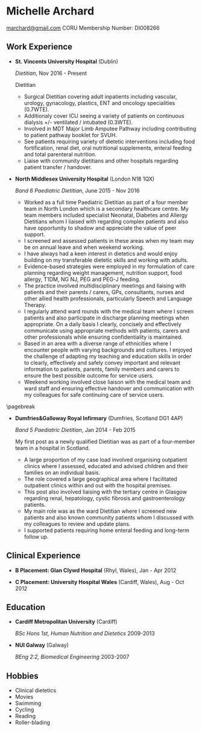 Michelle Archard
===============

<marchard@gmail.com>
CORU Membership Number: DI008266

Work Experience
---------------

*   **St. Vincents University Hospital** (Dublin)

    *Dietitian*, Nov 2016 - Present

    Dietitian
    -   Surgical Dietitian covering adult inpatients including vascular, urology, gynacology, plastics, ENT and oncology specialities (0.7WTE). 
    -   Additionaly cover ICU seeing a variety of patients on continuous dialysis +/- ventilated / intubated (0.3WTE). 
    -   Involved in MDT Major Limb Amputee Pathway including contributing to patient pathway booklet for SVUH. 
    -   See patients requiring variety of dietetic interventions including food fortification, renal diet, oral nutritional supplements, enteral feeding and total parenteral nutrition. 
    -   Liaise with community dietitians and other hospitals regarding patient transfer / handover.

*   **North Middlesex University Hospital** (London N18 1QX)

    *Band 6 Paediatric Dietitian*, June 2015 - Nov 2016

    -   Worked as a full time Paediatric Dietitian as part of a four member team in North London which is a secondary healthcare centre. My team members included specialist Neonatal, Diabetes and Allergy Dietitians whom I liaised with regarding complex patients and also have opportunity to shadow and appreciate the value of peer support. 
    -   I screened and assessed patients in these areas when my team may be on annual leave and when weekend working. 
    -   I have always had a keen interest in dietetics and would enjoy building on my transferable dietetic skills and working with adults.
    -   Evidence-based strategies were employed in my formulation of care planning regarding weight management, nutrition support, food allergy, T1DM, NG NJ, PEG and PEG-J feeding. 
    -   The practice involved multidisciplinary meetings and liaising with patients and their parents / carers, GPs, consultants, nurses and other allied health professionals, particularly Speech and Language Therapy.
    -   I regularly attend ward rounds with the medical team where I screen patients and also participate in discharge planning meetings when appropriate. On a daily basis I clearly, concisely and effectively communicate using appropriate methods with patients, carers and other professionals while ensuring confidentiality is maintained. 
    -   Based in an area with a diverse range of ethnicities where I encounter people with varying backgrounds and cultures. I enjoyed the challenge of adapting my teaching and education skills in order to clearly, effectively and safely convey important and relevant information to patients, parents, family members and carers to ensure the best possible outcome for service users. 
    -   Weekend working involved close liaison with the medical team and ward staff and ensuring effective handover and communication with my colleagues for safe continuing care of service users.

\pagebreak

*   **Dumfries&Galloway Royal Infirmary** (Dumfries, Scotland DG1 4AP)


    *Band 5 Paediatric Dietitian*, Jan 2014 - Feb 2015

     My first post as a newly qualified Dietitian was as part of a four-member team in a hospital in Scotland.

     -   A large proportion of my case load involved organising outpatient clinics where I assessed, educated and advised children and their families on an individual basis.
     -   The role covered a large geographical area where I facilitated outpatient clinics within and out with the hospital premises. 
     -   This post also involved liaising with the tertiary centre in Glasgow regarding renal, hepatology, cystic fibrosis and gastroenterology patients. 
     -   My main role was as the ward Dietitian where I screened new patients and also known community patients whom I discussed with my colleagues to review and update plans. 
     -   I supported patients requiring home enteral feeding and long-term follow up.


Clinical Experience
---------

*   **B Placement: Glan Clywd Hospital** (Rhyl, Wales), Jan - Apr 2012

*   **C Placement: University Hospital Wales** (Cardiff, Wales), Aug - Oct 2012

Education
---------

*   **Cardiff Metropolitan University** (Cardiff)

    *BSc Hons 1st, Human Nutrition and Dietetics*  2009-2013

*   **NUI Galway** (Galway)

    *BEng 2:2, Biomedical Engineering*  2003-2007

Hobbies
------

*   Clinical dietetics
*   Movies
*   Swimming
*   Cycling
*   Reading
*   Roller-blading
